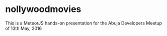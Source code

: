 # nollywoodmovies
This is a MeteorJS hands-on  presentation for the Abuja Developers Meetup of 13th May, 2016
